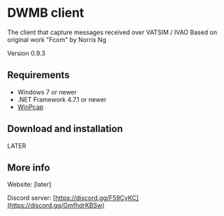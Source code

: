 # DWMB client #

The client that capture messages received over VATSIM / IVAO
Based on original work "Fcom" by Norris Ng

Version 0.9.3

## Requirements ##

* Windows 7 or newer
* .NET Framework 4.7.1 or newer
* [WinPcap](https://www.winpcap.org/)



## Download and installation ##

LATER


## More info ##

Website: [later]

Discord server: [https://discord.gg/F59CyKC](https://discord.gg/GmfhdrKBSw)
